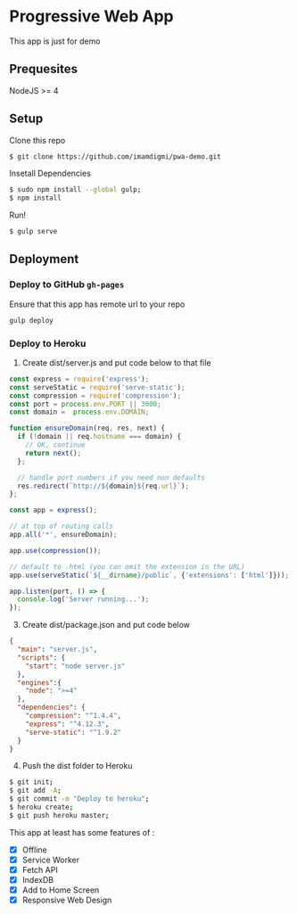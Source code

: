 # Progressive Web App
This app is just for demo

## Prequesites
NodeJS >= 4

## Setup
Clone this repo
```bash
$ git clone https://github.com/imamdigmi/pwa-demo.git
```

Insetall Dependencies
```bash
$ sudo npm install --global gulp;
$ npm install
```

Run!
```bash
$ gulp serve
```

## Deployment

### Deploy to GitHub `gh-pages`
Ensure that this app has remote url to your repo
```bash
gulp deploy
```

### Deploy to Heroku
1. Create dist/server.js and put code below to that file
```javascript
const express = require('express');
const serveStatic = require('serve-static');
const compression = require('compression');
const port = process.env.PORT || 3000;
const domain =  process.env.DOMAIN;

function ensureDomain(req, res, next) {
  if (!domain || req.hostname === domain) {
    // OK, continue
    return next();
  };

  // handle port numbers if you need non defaults
  res.redirect(`http://${domain}${req.url}`);
};

const app = express();

// at top of routing calls
app.all('*', ensureDomain);

app.use(compression());

// default to .html (you can omit the extension in the URL)
app.use(serveStatic(`${__dirname}/public`, {'extensions': ['html']}));

app.listen(port, () => {
  console.log('Server running...');
});
```

3. Create dist/package.json and put code below
```json
{
  "main": "server.js",
  "scripts": {
    "start": "node server.js"
  },
  "engines":{
    "node": ">=4"
  },
  "dependencies": {
    "compression": "^1.4.4",
    "express": "^4.12.3",
    "serve-static": "^1.9.2"
  }
}
```

4. Push the dist folder to Heroku
```bash
$ git init;
$ git add -A;
$ git commit -m "Deploy to heroku";
$ heroku create;
$ git push heroku master;
```

This app at least has some features of :
- [x] Offline
- [x] Service Worker
- [x] Fetch API
- [x] IndexDB
- [x] Add to Home Screen
- [x] Responsive Web Design